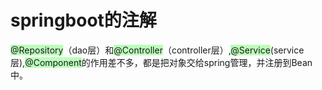 # springboot的注解
<span style="background:#BBFFBB;">@Repository</span>（dao层）和<span style="background:#BBFFBB;">@Controller</span>（controller层）,<span style="background:#BBFFBB;">@Service</span>(service层),<span style="background:#BBFFBB;">@Component</span>的作用差不多，都是把对象交给spring管理，并注册到Bean中。
